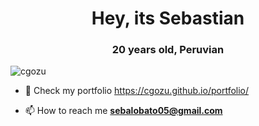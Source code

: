 <h1 align="center">Hey, its Sebastian</h1>
<h3 align="center">20 years old, Peruvian</h3>

<p align="left"> <img src="https://komarev.com/ghpvc/?username=cgozu&label=Profile%20views&color=0e75b6&style=flat" alt="cgozu" /> </p>

- 🔭 Check my portfolio https://cgozu.github.io/portfolio/

- 📫 How to reach me **sebalobato05@gmail.com**

